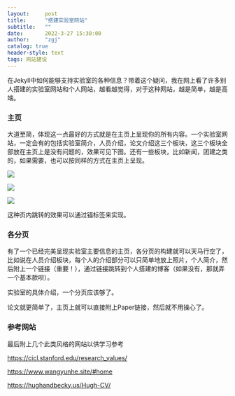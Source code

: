 ```yaml
---
layout:     post
title:      "搭建实验室网站"
subtitle:   ""
date:       2022-3-27 15:30:00
author:     "zgj"
catalog: true
header-style: text
tags: 网站建设
---
```


在Jekyll中如何能够支持实验室的各种信息？带着这个疑问，我在网上看了许多别人搭建的实验室网站和个人网站，越看越觉得，对于这种网站，越是简单，越是高端。

### 主页

大道至简，体现这一点最好的方式就是在主页上呈现你的所有内容。一个实验室网站，一定会有的包括实验室简介，人员介绍，论文介绍这三个板块，这三个板块全部放在主页上是没有问题的，效果可见下图。还有一些板块，比如新闻，团建之类的，如果需要，也可以按同样的方式在主页上呈现。

![](https://i.vgy.me/08OMDk.png)

![](https://i.vgy.me/am5rf9.png)

![](https://i.vgy.me/BaYrBj.png)

这种页内跳转的效果可以通过锚标签来实现。

### 各分页

有了一个已经完美呈现实验室主要信息的主页，各分页的构建就可以天马行空了，比如说在人员介绍板块，每个人的介绍部分可以只简单地放上照片，个人简介，然后附上一个链接（重要！），通过链接跳转到个人搭建的博客（如果没有，那就弄一个基本款呗）。

实验室的具体介绍，一个分页应该够了。

论文就更简单了，主页上就可以直接附上Paper链接，然后就不用操心了。

### 参考网站

最后附上几个此类风格的网站以供学习参考

https://cicl.stanford.edu/research_values/

https://www.wangyunhe.site/#home

https://hughandbecky.us/Hugh-CV/



